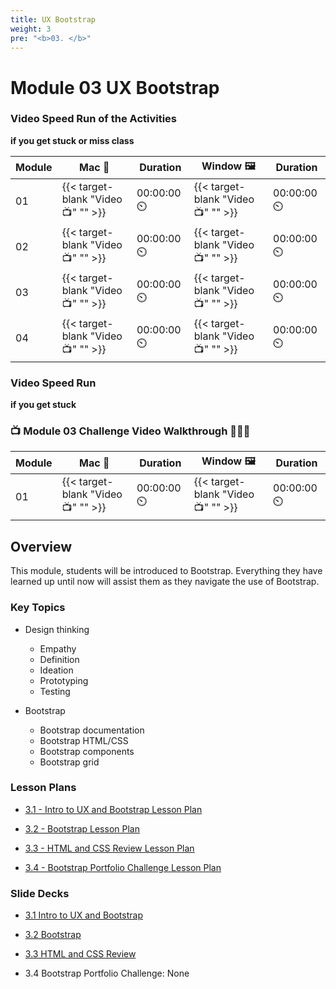 ```yaml
---
title: UX Bootstrap  
weight: 3
pre: "<b>0️3. </b>"
---
```


# Module 03  UX Bootstrap

### Video Speed Run  of the Activities 
**if you get stuck or miss class**

| Module | Mac 🍎 | Duration    | Window 🖼️ | Duration |
| ------  | ------ | ----------- |---------  | --------- |
| 01 | {{< target-blank "Video 📺" "" >}}  |  00:00:00  ⏲️ |  {{< target-blank "Video 📺" "" >}}  |  00:00:00 ⏲️ |
| 02 | {{< target-blank "Video 📺" "" >}}  |  00:00:00  ⏲️ |  {{< target-blank "Video 📺" "" >}}  |  00:00:00 ⏲️ |
| 03 | {{< target-blank "Video 📺" "" >}}  |  00:00:00  ⏲️ |  {{< target-blank "Video 📺" "" >}}  |  00:00:00 ⏲️ |
| 04 | {{< target-blank "Video 📺" "" >}}  |  00:00:00  ⏲️ |  {{< target-blank "Video 📺" "" >}}  |  00:00:00 ⏲️ |

### Video Speed Run 
**if you get stuck**

### 📺 Module 03 Challenge Video Walkthrough 🏃‍♀️🏃
| Module | Mac 🍎 | Duration    | Window 🖼️ | Duration |
| ------  | ------ | ----------- |---------  | --------- |
| 01 | {{< target-blank "Video 📺" "" >}}  |  00:00:00  ⏲️ |  {{< target-blank "Video 📺" "" >}}  |  00:00:00 ⏲️ |


## Overview

This module, students will be introduced to Bootstrap. Everything they have learned up until now will assist them as they navigate the use of Bootstrap.

### Key Topics

* Design thinking
  * Empathy
  * Definition
  * Ideation
  * Prototyping
  * Testing

* Bootstrap
  * Bootstrap documentation
  * Bootstrap HTML/CSS
  * Bootstrap components
  * Bootstrap grid

### Lesson Plans

* [3.1 - Intro to UX and Bootstrap Lesson Plan](./activities/day-01)
  
* [3.2 - Bootstrap Lesson Plan](./activities/day-02)
  
* [3.3 - HTML and CSS Review Lesson Plan](./activities/day-03)
  
* [3.4 - Bootstrap Portfolio Challenge Lesson Plan](./activities/day-04)

### Slide Decks

* [3.1 Intro to UX and Bootstrap](https://docs.google.com/presentation/d/1il4-vXtCj-95sen5gBmVer7cbqEXJPlCHpDGrRJ59_A/edit?usp=sharing)
  
* [3.2 Bootstrap](https://docs.google.com/presentation/d/1mIZY9uTtyN5gkrg3hEUgpNNBpahCrlcQsJrWqSw7xBw/edit?usp=sharing)
  
* [3.3 HTML and CSS Review](https://docs.google.com/presentation/d/1O8ckkG6rNpgM0XBH6OWI57u9eXSXtYTiBcpOYUfyl_4/edit?usp=sharing)
  
* 3.4 Bootstrap Portfolio Challenge: None